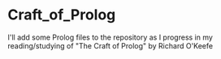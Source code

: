# Craft_of_Prolog

I'll add some Prolog files to the repository as I progress in my reading/studying of "The Craft of Prolog" by Richard O'Keefe
